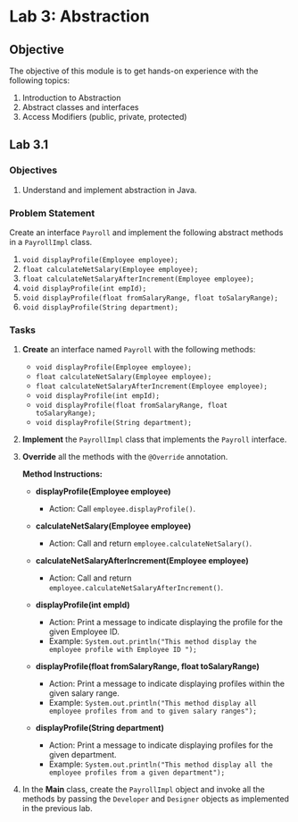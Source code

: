 # Lab 3: Abstraction

## Objective

The objective of this module is to get hands-on experience with the following topics:

1. Introduction to Abstraction
2. Abstract classes and interfaces
3. Access Modifiers (public, private, protected)

## Lab 3.1

### Objectives

1. Understand and implement abstraction in Java.

### Problem Statement

Create an interface `Payroll` and implement the following abstract methods in a `PayrollImpl` class.

1. `void displayProfile(Employee employee);`
2. `float calculateNetSalary(Employee employee);`
3. `float calculateNetSalaryAfterIncrement(Employee employee);`
4. `void displayProfile(int empId);`
5. `void displayProfile(float fromSalaryRange, float toSalaryRange);`
6. `void displayProfile(String department);`

### Tasks

1. **Create** an interface named `Payroll` with the following methods:

   - `void displayProfile(Employee employee);`
   - `float calculateNetSalary(Employee employee);`
   - `float calculateNetSalaryAfterIncrement(Employee employee);`
   - `void displayProfile(int empId);`
   - `void displayProfile(float fromSalaryRange, float toSalaryRange);`
   - `void displayProfile(String department);`

2. **Implement** the `PayrollImpl` class that implements the `Payroll` interface.

3. **Override** all the methods with the `@Override` annotation.

   **Method Instructions:**

   - **displayProfile(Employee employee)**

     - Action: Call `employee.displayProfile()`.

   - **calculateNetSalary(Employee employee)**

     - Action: Call and return `employee.calculateNetSalary()`.

   - **calculateNetSalaryAfterIncrement(Employee employee)**

     - Action: Call and return `employee.calculateNetSalaryAfterIncrement()`.

   - **displayProfile(int empId)**

     - Action: Print a message to indicate displaying the profile for the given Employee ID.
     - Example: `System.out.println("This method display the employee profile with Employee ID ");`

   - **displayProfile(float fromSalaryRange, float toSalaryRange)**

     - Action: Print a message to indicate displaying profiles within the given salary range.
     - Example: `System.out.println("This method display all employee profiles from and to given salary ranges");`

   - **displayProfile(String department)**
     - Action: Print a message to indicate displaying profiles for the given department.
     - Example: `System.out.println("This method display all the employee profiles from a given department");`

4. In the **Main** class, create the `PayrollImpl` object and invoke all the methods by passing the `Developer` and `Designer` objects as implemented in the previous lab.
